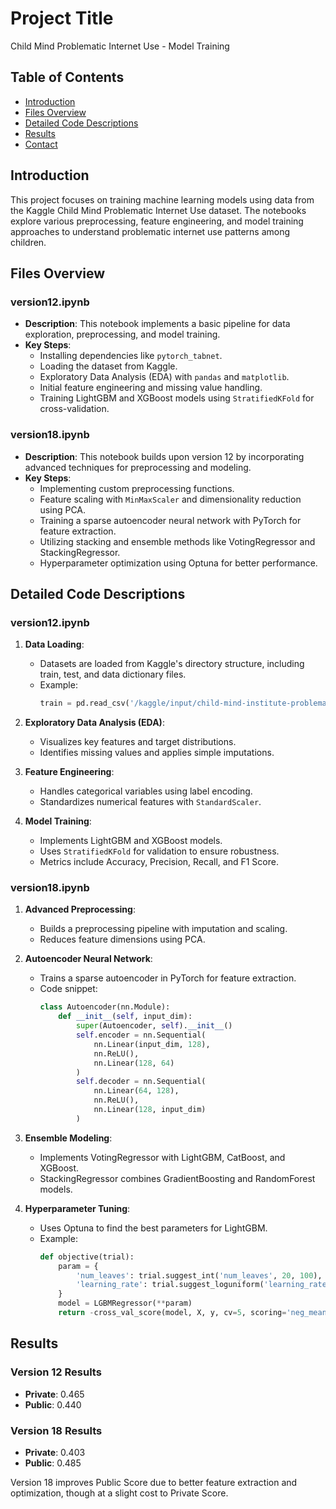 # Project Title

Child Mind Problematic Internet Use - Model Training

## Table of Contents

- [Introduction](#introduction)
- [Files Overview](#files-overview)
- [Detailed Code Descriptions](#detailed-code-descriptions)
- [Results](#results)
- [Contact](#contact)

## Introduction

This project focuses on training machine learning models using data from the Kaggle Child Mind Problematic Internet Use dataset. The notebooks explore various preprocessing, feature engineering, and model training approaches to understand problematic internet use patterns among children.

## Files Overview

### version12.ipynb
- **Description**: This notebook implements a basic pipeline for data exploration, preprocessing, and model training.
- **Key Steps**:
  - Installing dependencies like `pytorch_tabnet`.
  - Loading the dataset from Kaggle.
  - Exploratory Data Analysis (EDA) with `pandas` and `matplotlib`.
  - Initial feature engineering and missing value handling.
  - Training LightGBM and XGBoost models using `StratifiedKFold` for cross-validation.

### version18.ipynb
- **Description**: This notebook builds upon version 12 by incorporating advanced techniques for preprocessing and modeling.
- **Key Steps**:
  - Implementing custom preprocessing functions.
  - Feature scaling with `MinMaxScaler` and dimensionality reduction using PCA.
  - Training a sparse autoencoder neural network with PyTorch for feature extraction.
  - Utilizing stacking and ensemble methods like VotingRegressor and StackingRegressor.
  - Hyperparameter optimization using Optuna for better performance.

## Detailed Code Descriptions

### version12.ipynb

1. **Data Loading**:
   - Datasets are loaded from Kaggle's directory structure, including train, test, and data dictionary files.
   - Example:
     ```python
     train = pd.read_csv('/kaggle/input/child-mind-institute-problematic-internet-use/train.csv')
     ```

2. **Exploratory Data Analysis (EDA)**:
   - Visualizes key features and target distributions.
   - Identifies missing values and applies simple imputations.

3. **Feature Engineering**:
   - Handles categorical variables using label encoding.
   - Standardizes numerical features with `StandardScaler`.

4. **Model Training**:
   - Implements LightGBM and XGBoost models.
   - Uses `StratifiedKFold` for validation to ensure robustness.
   - Metrics include Accuracy, Precision, Recall, and F1 Score.

### version18.ipynb

1. **Advanced Preprocessing**:
   - Builds a preprocessing pipeline with imputation and scaling.
   - Reduces feature dimensions using PCA.

2. **Autoencoder Neural Network**:
   - Trains a sparse autoencoder in PyTorch for feature extraction.
   - Code snippet:
     ```python
     class Autoencoder(nn.Module):
         def __init__(self, input_dim):
             super(Autoencoder, self).__init__()
             self.encoder = nn.Sequential(
                 nn.Linear(input_dim, 128),
                 nn.ReLU(),
                 nn.Linear(128, 64)
             )
             self.decoder = nn.Sequential(
                 nn.Linear(64, 128),
                 nn.ReLU(),
                 nn.Linear(128, input_dim)
             )
     ```

3. **Ensemble Modeling**:
   - Implements VotingRegressor with LightGBM, CatBoost, and XGBoost.
   - StackingRegressor combines GradientBoosting and RandomForest models.

4. **Hyperparameter Tuning**:
   - Uses Optuna to find the best parameters for LightGBM.
   - Example:
     ```python
     def objective(trial):
         param = {
             'num_leaves': trial.suggest_int('num_leaves', 20, 100),
             'learning_rate': trial.suggest_loguniform('learning_rate', 0.01, 0.1)
         }
         model = LGBMRegressor(**param)
         return -cross_val_score(model, X, y, cv=5, scoring='neg_mean_squared_error').mean()
     ```

## Results

### Version 12 Results
- **Private**: 0.465
- **Public**: 0.440

### Version 18 Results
- **Private**: 0.403
- **Public**: 0.485

Version 18 improves Public Score due to better feature extraction and optimization, though at a slight cost to Private Score.

